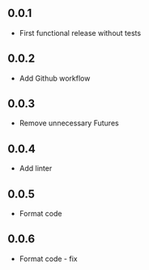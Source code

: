 ## 0.0.1

* First functional release without tests


## 0.0.2

* Add Github workflow

## 0.0.3

* Remove unnecessary Futures

## 0.0.4

* Add linter

## 0.0.5

* Format code

## 0.0.6

* Format code - fix